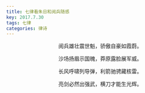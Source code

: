 ```yaml
---
title: 七律看朱日和阅兵随感
key: 2017.7.30
tags: 七律
categories: 律诗
---
```


<p align="center">阅兵雄壮震世魁，骄傲自豪如霞蔚。
</p>
<p align="center">沙场扬眉示国魄，莽原露脸展军威。
</p>
<p align="center">长风呼啸列导弹，利箭驰骋藏核雷。
</p>
<p align="center">亮剑必然出强武，横刀才能生光辉。
</p>
<p align="center"></br>
</p>
